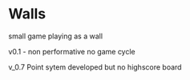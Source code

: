 # Walls
small game playing as a wall

v0.1 - non performative 
no game cycle

v_0.7 Point sytem developed but no highscore board 
